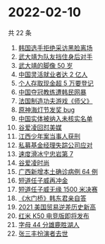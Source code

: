 # 2022-02-10

共 22 条

<!-- BEGIN ZHIHUSEARCH -->
<!-- 最后更新时间 Thu Feb 10 2022 10:25:02 GMT+0800 (China Standard Time) -->
1. [韩国选手拒绝采访黑脸离场](https://www.zhihu.com/search?q=韩国选手拒绝采访黑脸离场)
1. [武大靖为队友挡住身后对手](https://www.zhihu.com/search?q=武大靖)
1. [武大靖的脚像 50 岁](https://www.zhihu.com/search?q=武大靖)
1. [中国灵活就业者达 2 亿人](https://www.zhihu.com/search?q=灵活就业者)
1. [个人存取现金超 5 万要登记](https://www.zhihu.com/search?q=个人存取)
1. [中国夺冠教练遭韩民网暴](https://www.zhihu.com/search?q=中国教练遭韩民网暴)
1. [法国制造功夫游戏《师父》](https://www.zhihu.com/search?q=师父游戏)
1. [原神海灯节发奖 bug](https://www.zhihu.com/search?q=原神)
1. [中国实体被纳入未核实名单](https://www.zhihu.com/search?q=美商务部)
1. [谷爱凌回怼美媒](https://www.zhihu.com/search?q=谷爱凌回怼美媒)
1. [江西少年案当事人获刑](https://www.zhihu.com/search?q=江西少年案)
1. [私募基金经理失踪公司应对](https://www.zhihu.com/search?q=私募基金经理失踪)
1. [速度滑冰宁忠岩第 7](https://www.zhihu.com/search?q=速度滑冰)
1. [谷爱凌时尚](https://www.zhihu.com/search?q=谷爱凌时尚)
1. [广西新增本土确诊病例 64 例](https://www.zhihu.com/search?q=广西疫情)
1. [短道任子威再冲金](https://www.zhihu.com/search?q=短道速滑)
1. [短道任子威无缘 1500 米决赛](https://www.zhihu.com/search?q=短道速滑)
1. [《水门桥》韩东君亲自答](https://www.zhihu.com/search?q=水门桥)
1. [2021 美国贸易逆差历史新高](https://www.zhihu.com/search?q=美国贸易逆差)
1. [红米 K50 电竞版即将发布](https://www.zhihu.com/search?q=红米发布)
1. [字母 44 分雄鹿胜湖人](https://www.zhihu.com/search?q=湖人)
1. [张三丰扮演者去世](https://www.zhihu.com/search?q=张三丰扮演者)
<!-- END ZHIHUSEARCH -->
